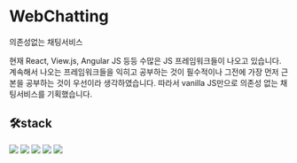 # WebChatting
의존성없는 채팅서비스

현재 React, View.js, Angular JS 등등 수많은 JS 프레임워크들이 나오고 있습니다.
계속해서 나오는 프레임워크들을 익히고 공부하는 것이 필수적이나 그전에 가장 먼저 근본을 공부하는 것이 우선이라 생각하였습니다.
따라서 vanilla JS만으로 의존성 없는 채팅서비스를 기획했습니다.



## 🛠stack

<img src="https://img.shields.io/badge/javascript-F7DF1E?style=for-the-badge&logo=javascript&logoColor=black"> <img src="https://img.shields.io/badge/webpack-8DD6F9?style=for-the-badge&logo=webpack&logoColor=black"> <img src="https://img.shields.io/badge/eslint-4B32C3?style=for-the-badge&logo=eslint&logoColor=black"> <img src="https://img.shields.io/badge/babel-F9DC3E?style=for-the-badge&logo=babel&logoColor=black"> <img src="https://img.shields.io/badge/prettier-F7B93E?style=for-the-badge&logo=prettier&logoColor=black">

